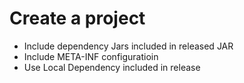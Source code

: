 # Create a project 
- Include dependency Jars included in released JAR
- Include META-INF configuratioin
- Use Local Dependency included in release 
